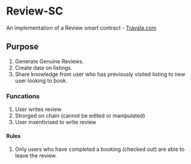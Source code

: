 # Review-SC
An implementation of a Review smart contract - [Travala.com](https://travala.com)

## Purpose

1. Generate Genuine Reviews.
2. Create data on listings.
3. Share knowledge from user who has previously visited listing to new user looking to book.


### Funcations

 1. User writes review 
 2. Strorged on chain (cannot be edited or manipulated)
 3. User inxentivised to wrtie review 
 

#### Rules 

1. Only users who have completed a booking (checked out) are able to leave the review. 




